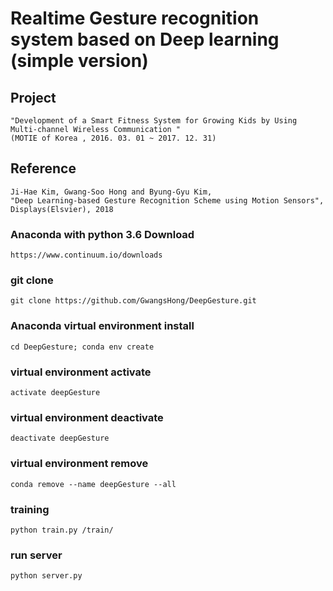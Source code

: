 # Realtime Gesture recognition system based on Deep learning (simple version)
## Project
````
"Development of a Smart Fitness System for Growing Kids by Using Multi-channel Wireless Communication " 
(MOTIE of Korea , 2016. 03. 01 ~ 2017. 12. 31)
````
## Reference

````
Ji-Hae Kim, Gwang-Soo Hong and Byung-Gyu Kim, 
"Deep Learning-based Gesture Recognition Scheme using Motion Sensors", 
Displays(Elsvier), 2018
````

### Anaconda with python 3.6 Download
````
https://www.continuum.io/downloads
````

### git clone
````
git clone https://github.com/GwangsHong/DeepGesture.git
````

### Anaconda virtual environment install
````
cd DeepGesture; conda env create
````
### virtual environment activate
````
activate deepGesture
````

### virtual environment deactivate
````
deactivate deepGesture
````

### virtual environment remove
````
conda remove --name deepGesture --all
````

### training
````
python train.py /train/
````
### run server
````
python server.py
````
